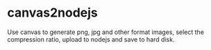 # canvas2nodejs
Use canvas to generate png, jpg and other format images, select the compression ratio, upload to nodejs and save to hard disk.

